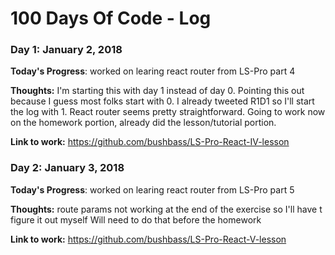 # 100 Days Of Code - Log

### Day 1: January 2, 2018

**Today's Progress**: worked on learing react router from LS-Pro part 4

**Thoughts:** I'm starting this with day 1 instead of day 0.  Pointing this out because I guess most folks start with 0.  I already tweeted R1D1 so I'll start the log with 1.  React router seems pretty straightforward.  Going to work now on the homework portion, already did the lesson/tutorial portion.

**Link to work:** https://github.com/bushbass/LS-Pro-React-IV-lesson

### Day 2: January 3, 2018

**Today's Progress**: worked on learing react router from LS-Pro part 5

**Thoughts:** route params not working at the end of the exercise so I'll have t figure it out myself  Will need to do that before the homework

**Link to work:** https://github.com/bushbass/LS-Pro-React-V-lesson
